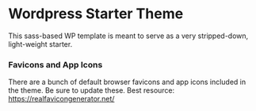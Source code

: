 # Wordpress Starter Theme
This sass-based WP template is meant to serve as a very stripped-down, light-weight starter. 

### Favicons and App Icons
There are a bunch of default browser favicons and app icons included in the theme. Be sure to update these. Best resource: https://realfavicongenerator.net/